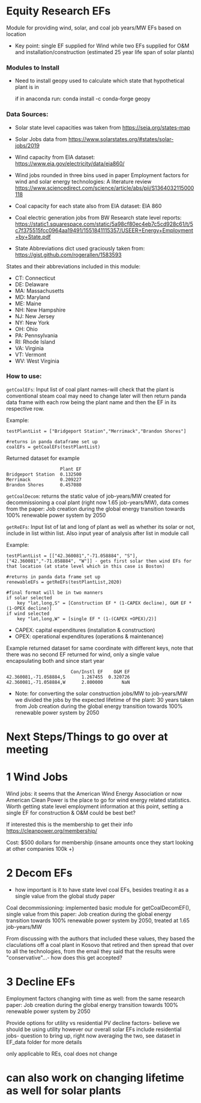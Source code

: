 # Equity Research EFs
 Module for providing wind, solar, and coal job years/MW EFs based on location
 * Key point: single EF supplied for Wind while two EFs supplied for O&M and installation/construction (estimated 25 year life span of solar plants)
### Modules to Install
* Need to install geopy used to calculate which state that hypothetical plant is in
    
    if in anaconda run: 
    conda install -c conda-forge geopy
### Data Sources:
* Solar state level capacities was taken from https://seia.org/states-map
* Solar Jobs data from https://www.solarstates.org/#states/solar-jobs/2019

* Wind capacity from EIA dataset: https://www.eia.gov/electricity/data/eia860/
* Wind jobs rounded in three bins used in paper Employment factors for wind and solar energy technologies: A literature review https://www.sciencedirect.com/science/article/abs/pii/S1364032115000118

* Coal capacity for each state also from EIA dataset: EIA 860
* Coal electric generation jobs from BW Research state level reports: https://static1.squarespace.com/static/5a98cf80ec4eb7c5cd928c61/t/5c7f375515fcc0964aa19491/1551841115357/USEER+Energy+Employment+by+State.pdf

* State Abbreviations dict used graciously taken from: https://gist.github.com/rogerallen/1583593


States and their abbreviations included in this module:
* CT: Connecticut
* DE: Delaware
* MA: Massachusetts
* MD: Maryland
* ME: Maine
* NH: New Hampshire
* NJ: New Jersey
* NY: New York
* OH: Ohio
* PA: Pennsylvania
* RI: Rhode Island
* VA: Virginia
* VT: Vermont
* WV: West Virginia

### How to use:

`getCoalEFs`: Input list of coal plant names-will check that the plant is conventional steam coal may need to change later will then return 
panda data frame with each row being the plant name and then the EF in its respective row.

Example: 
    
    testPlantList = ["Bridgeport Station","Merrimack","Brandon Shores"]

    #returns in panda dataframe set up
    coalEFs = getCoalEFs(testPlantList)

Returned dataset for example


                        Plant EF
    Bridgeport Station  0.132500
    Merrimack           0.209227
    Brandon Shores      0.457080

`getCoalDecom`: returns the static value of job-years/MW created for decommissioning a coal plant (right now 1.65 job-years/MW), data comes from the paper:  Job creation during the global energy transition towards 100% renewable power system by 2050 
    
`getReEFs`: Input list of lat and long of plant as well as whether its solar or not, include in list within list. Also input year of analysis after list in module call

Example: 
    
    testPlantList = [["42.360081","-71.058884", "S"],["42.360081","-71.058884", "W"]] - gets first solar then wind EFs for that location (at state level which in this case is Boston)
    
    #returns in panda data frame set up
    renewableEFs = getReEFs(testPlantList,2020)

    #final format will be in two manners
    if solar selected
        key "lat,long,S" = [Construction EF * (1-CAPEX decline), O&M EF * (1-OPEX decline)]
    if wind selected
        key "lat,long,W" = [single EF * (1-(CAPEX +OPEX)/2)]

* CAPEX: capital expenditures (installation & construction)
* OPEX: operational expenditures (operations & maintenance)


Example returned dataset for same coordinate with different keys, note that there was no second EF returned for wind, only a single value encapsulating both and since start year 


                            Con/Instl EF    O&M EF
    42.360081,-71.058884,S      1.267455  0.320726
    42.360081,-71.058884,W      2.800000       NaN


* Note: for converting the solar construction jobs/MW to job-years/MW we divided the jobs by the expected lifetime of the plant: 30 years taken from  Job creation during the global energy transition towards 100% renewable power system by 2050


# Next Steps/Things to go over at meeting

# 1 Wind Jobs
Wind jobs: it seems that the American Wind Energy Association or now American Clean Power is the place to go
for wind energy related statistics. Worth getting state level employment information at this point, setting a single EF for construction & O&M could be best bet?

If interested this is the membership to get their info https://cleanpower.org/membership/

Cost: $500 dollars for membership (insane amounts once they start looking at other companies 100k +)

# 2 Decom EFs

- how important is it to have state level coal EFs, besides treating it as a single value from the global study paper


Coal decommissioning: implemented basic module for getCoalDecomEF(), single value from this paper: Job creation during the global energy transition towards 100% renewable power system by 2050, treated at 1.65 job-years/MW

From discussing with the authors that included these values, they based the claculations off a coal plant in Kosovo that retired and then spread that over to all the technologies, from the email they said that the results were "conservative"...- how does this get accepted?

# 3 Decline EFs

Employment factors changing with time as well: from the same research paper: Job creation during the global energy transition towards 100% renewable power system by 2050

Provide options for utility vs residential PV decline factors- believe we should be using utility however our overall solar EFs include residential jobs- question to bring up, right now averaging the two, see dataset in EF_data folder for more details

only applicable to REs, coal does not change

# can also work on changing lifetime as well for solar plants